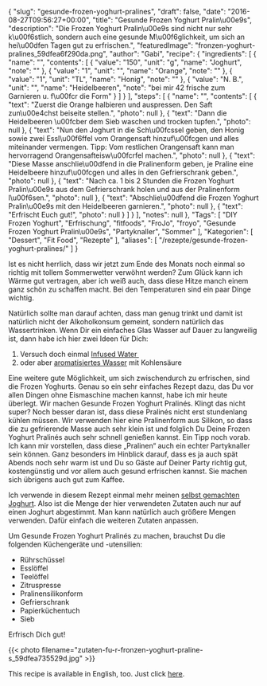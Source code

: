 {
    "slug": "gesunde-frozen-yoghurt-pralines",
    "draft": false,
    "date": "2016-08-27T09:56:27+00:00",
    "title": "Gesunde Frozen Yoghurt Pralin\u00e9s",
    "description": "Die Frozen Yoghurt Pralin\u00e9s sind nicht nur sehr k\u00f6stlich, sondern auch eine gesunde M\u00f6glichkeit, um sich an hei\u00dfen Tagen gut zu erfrischen.",
    "featuredImage": "fronzen-yoghurt-pralines_59dfea6f290da.png",
    "author": "Gabi",
    "recipe": {
        "ingredients": [
            {
                "name": "",
                "contents": [
                    {
                        "value": "150",
                        "unit": "g",
                        "name": "Joghurt",
                        "note": ""
                    },
                    {
                        "value": "1",
                        "unit": "",
                        "name": "Orange",
                        "note": ""
                    },
                    {
                        "value": "1",
                        "unit": "TL",
                        "name": "Honig",
                        "note": ""
                    },
                    {
                        "value": "N. B.",
                        "unit": "",
                        "name": "Heidelbeeren",
                        "note": "bei mir 42 frische zum Garnieren u. f\u00fcr die Form"
                    }
                ]
            }
        ],
        "steps": [
            {
                "name": "",
                "contents": [
                    {
                        "text": "Zuerst die Orange halbieren und auspressen. Den Saft zun\u00e4chst beiseite stellen.",
                        "photo": null
                    },
                    {
                        "text": "Dann die Heidelbeeren \u00fcber dem Sieb waschen und trocken tupfen.",
                        "photo": null
                    },
                    {
                        "text": "Nun den Joghurt in die Sch\u00fcssel geben, den Honig sowie zwei Essl\u00f6ffel vom Orangensaft hinzuf\u00fcgen und alles miteinander vermengen. Tipp: Vom restlichen Orangensaft kann man hervorragend Orangensafteisw\u00fcrfel machen.",
                        "photo": null
                    },
                    {
                        "text": "Diese Masse anschlie\u00dfend in die Pralinenform geben, je Praline eine Heidelbeere hinzuf\u00fcgen und alles in den Gefrierschrank geben.",
                        "photo": null
                    },
                    {
                        "text": "Nach ca. 1 bis 2 Stunden die Frozen Yoghurt Pralin\u00e9s aus dem Gefrierschrank holen und aus der Pralinenform l\u00f6sen.",
                        "photo": null
                    },
                    {
                        "text": "Abschlie\u00dfend die Frozen Yoghurt Pralin\u00e9s mit den Heidelbeeren garnieren.",
                        "photo": null
                    },
                    {
                        "text": "Erfrischt Euch gut!",
                        "photo": null
                    }
                ]
            }
        ],
        "notes": null
    },
    "Tags": [
        "DIY Frozen Yoghurt",
        "Erfrischung",
        "fitfoods",
        "FroJo",
        "froyo",
        "Gesunde Frozen Yoghurt Pralin\u00e9s",
        "Partyknaller",
        "Sommer"
    ],
    "Kategorien": [
        "Dessert",
        "Fit Food",
        "Rezepte"
    ],
    "aliases": [
        "\/rezepte\/gesunde-frozen-yoghurt-pralines\/"
    ]
}

Ist es nicht herrlich, dass wir jetzt zum Ende des Monats noch einmal so richtig mit tollem Sommerwetter verwöhnt werden? Zum Glück kann ich Wärme gut vertragen, aber ich weiß auch, dass diese Hitze manch einem ganz schön zu schaffen macht. Bei den Temperaturen sind ein paar Dinge wichtig.

Natürlich sollte man darauf achten, dass man genug trinkt und damit ist natürlich nicht der Alkoholkonsum gemeint, sondern natürlich das Wassertrinken. Wenn Dir ein einfaches Glas Wasser auf Dauer zu langweilig ist, dann habe ich hier zwei Ideen für Dich:

 1. Versuch doch einmal [Infused Water ][1]
 2. oder aber [aromatisiertes Wasser][2] mit Kohlensäure

Eine weitere gute Möglichkeit, um sich zwischendurch zu erfrischen, sind die Frozen Yoghurts. Genau so ein sehr einfaches Rezept dazu, das Du vor allen Dingen ohne Eismaschine machen kannst, habe ich mir heute überlegt. Wir machen Gesunde Frozen Yoghurt Pralinés. Klingt das nicht super? Noch besser daran ist, dass diese Pralinés nicht erst stundenlang kühlen müssen. Wir verwenden hier eine Pralinenform aus Silikon, so dass die zu gefrierende Masse auch sehr klein ist und folglich Du Deine Frozen Yoghurt Pralinés auch sehr schnell genießen kannst. Ein Tipp noch vorab. Ich kann mir vorstellen, dass diese &#8222;Pralinen&#8220; auch ein echter Partyknaller sein können. Ganz besonders im Hinblick darauf, dass es ja auch spät Abends noch sehr warm ist und Du so Gäste auf Deiner Party richtig gut, kostengünstig und vor allem auch gesund erfrischen kannst. Sie machen sich übrigens auch gut zum Kaffee.

Ich verwende in diesem Rezept einmal mehr meinen [selbst gemachten Joghurt][3]. Also ist die Menge der hier verwendeten Zutaten auch nur auf einen Joghurt abgestimmt. Man kann natürlich auch größere Mengen verwenden. Dafür einfach die weiteren Zutaten anpassen.

Um Gesunde Frozen Yoghurt Pralinés zu machen, brauchst Du die folgenden Küchengeräte und -utensilien:

 * Rührschüssel
 * Esslöffel
 * Teelöffel
 * Zitruspresse
 * Pralinensilikonform
 * Gefrierschrank
 * Papierküchentuch
 * Sieb

Erfrisch Dich gut!

 

{{< photo filename="zutaten-fu-r-fronzen-yoghurt-praline-s_59dfea735529d.jpg" >}}

This recipe is available in English, too. Just click [here][4].

 





 [1]: https://kochfokus.de/rezepte/infused-water/
 [2]: https://kochfokus.de/rezepte/aromatisiertes-wasser/
 [3]: https://kochfokus.de/wissenswert/joghurt-teil-1-joghurt-selber-machen/
 [4]: https://deliciouslygabi.com/recipe/healthy-frozen-yoghurt-pralines/